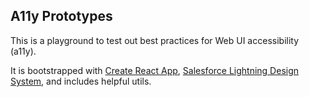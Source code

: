 ## A11y Prototypes

This is a playground to test out best practices for Web UI accessibility (a11y).

It is bootstrapped with [Create React App](https://github.com/facebookincubator/create-react-app), [Salesforce Lightning Design System](https://www.lightningdesignsystem.com/), and includes helpful utils.

